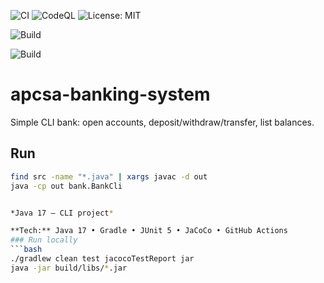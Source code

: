 ![CI](https://github.com/MichaelSusiCS/apcsa-banking-system/actions/workflows/ci.yml/badge.svg) ![CodeQL](https://github.com/MichaelSusiCS/apcsa-banking-system/actions/workflows/codeql.yml/badge.svg) ![License: MIT](https://img.shields.io/badge/license-MIT-informational)

![Build](https://github.com/MichaelSusiCS/apcsa-banking-system/actions/workflows/gradle.yml/badge.svg)

![Build](https://github.com/MichaelSusiCS/apcsa-banking-system/actions/workflows/build.yml/badge.svg)

# apcsa-banking-system
Simple CLI bank: open accounts, deposit/withdraw/transfer, list balances.

## Run
```bash
find src -name "*.java" | xargs javac -d out
java -cp out bank.BankCli


*Java 17 — CLI project*

**Tech:** Java 17 • Gradle • JUnit 5 • JaCoCo • GitHub Actions
### Run locally
```bash
./gradlew clean test jacocoTestReport jar
java -jar build/libs/*.jar
```

